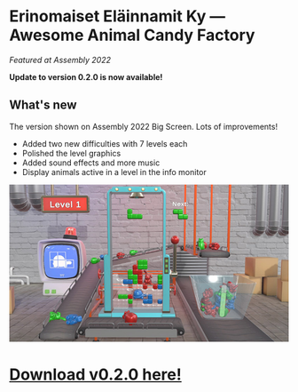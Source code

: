 # Erinomaiset Eläinnamit Ky — Awesome Animal Candy Factory

*Featured at Assembly 2022*

**Update to version 0.2.0 is now available!**

## What's new
The version shown on Assembly 2022 Big Screen. Lots of improvements!

- Added two new difficulties with 7 levels each
- Polished the level graphics
- Added sound effects and more music
- Display animals active in a level in the info monitor

![Screenshot](/GithubScreenshot-0.2.0.jpg)

<h1><b><a href="https://github.com/verkel/animal-candy-factory/releases/download/v0.2.0/AwesomeAnimalCandyFactory-0.2.0.zip">Download v0.2.0 here!</a></b></h1>
